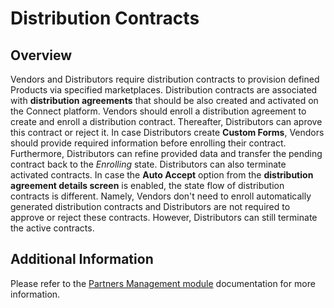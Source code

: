 # Distribution Contracts
## Overview
Vendors and Distributors require distribution contracts to provision defined Products via specified marketplaces. Distribution contracts are associated with **distribution agreements** that should be also created and activated on the Connect platform. 
Vendors should enroll a distribution agreement to create and enroll a distribution contract. Thereafter, Distributors can aprove this contract or reject it. In case Distributors create **Custom Forms**, Vendors should provide required information before enrolling their contract.
Furthermore, Distributors can refine provided data and transfer the pending contract back to the *Enrolling* state. Distributors can also terminate activated contracts.
In case the **Auto Accept** option from the **distribution agreement details screen** is enabled, the state flow of distribution contracts is different. Namely, Vendors don't need to enroll automatically generated distribution contracts and Distributors are not required to approve or reject these contracts. However, Distributors can still terminate the active contracts.

## Additional Information
Please refer to the [Partners Management module](https://connect.cloudblue.com/community/modules/partners/contracts/distribution-contracts/) documentation for more information.
